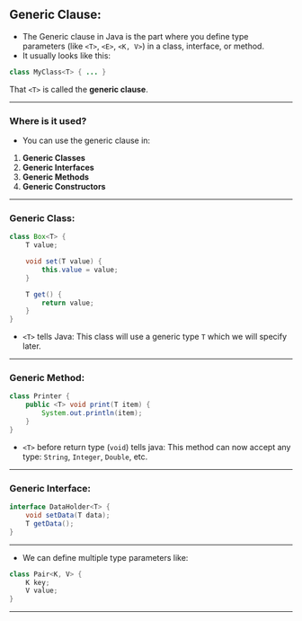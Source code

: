## **Generic Clause:**

- The Generic clause in Java is the part where you define type parameters (like `<T>`, `<E>`, `<K, V>`) in a class, interface, or method.
- It usually looks like this:

```java
class MyClass<T> { ... }
```

That `<T>` is called the **generic clause**.

---

### Where is it used?

- You can use the generic clause in:
1. **Generic Classes**
2. **Generic Interfaces**
3. **Generic Methods**
4. **Generic Constructors**

---

### Generic Class:

```java
class Box<T> {
    T value;

    void set(T value) {
        this.value = value;
    }

    T get() {
        return value;
    }
}
```
- `<T>` tells Java: This class will use a generic type `T` which we will specify later.

---

### Generic Method:

```java
class Printer {
    public <T> void print(T item) {
        System.out.println(item);
    }
}
```
- `<T>` before return type (`void`) tells java: This method can now accept any type: `String`, `Integer`, `Double`, etc.

---

### Generic Interface:

```java
interface DataHolder<T> {
    void setData(T data);
    T getData();
}
```

---

- We can define multiple type parameters like:

```java
class Pair<K, V> {
    K key;
    V value;
}
```
---